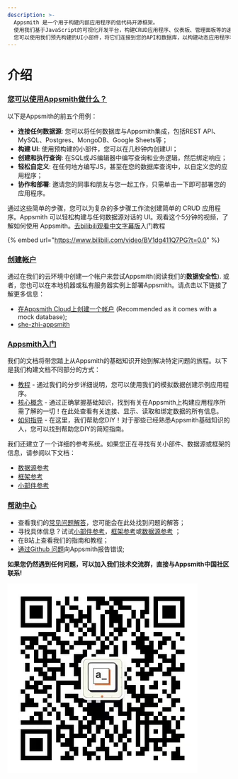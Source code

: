 ```yaml
---
description: >-
  Appsmith 是一个用于构建内部应用程序的低代码开源框架。 
  使用我们基于JavaScript的可视化开发平台，构建CRUD应用程序、仪表板、管理面板等的速度提高10倍。
  您可以使用我们预先构建的UI小部件，将它们连接到您的API和数据库，以构建动态应用程序和复杂的工作流程。最好的部分是什么？在您喜欢的技术上部署这些应用程序！（免费自托管！）。
---
```


# 介绍

### ​[您可以使用Appsmith做什么？](https://appsmith-fans.cn/docs/introduction?id=%e6%82%a8%e5%8f%af%e4%bb%a5%e4%bd%bf%e7%94%a8appsmith%e5%81%9a%e4%bb%80%e4%b9%88%ef%bc%9f)​ <a href="#nin-ke-yi-shi-yong-appsmith-zuo-shen-me" id="nin-ke-yi-shi-yong-appsmith-zuo-shen-me"></a>

以下是Appsmith的前五个用例：

* **连接任何数据源**: 您可以将任何数据库与Appsmith集成，包括REST API、MySQL、Postgres、MongoDB、Google Sheets等；
* **构建 UI**: 使用预构建的小部件，您可以在几秒钟内创建UI；
* **创建和执行查询**: 在SQL或JS编辑器中编写查询和业务逻辑，然后绑定响应；
* **轻松自定义**: 在任何地方编写JS，甚至在您的数据库查询中，以自定义您的应用程序；
* **协作和部署**: 邀请您的同事和朋友与您一起工作，只需单击一下即可部署您的应用程序。

通过这些简单的步骤，您可以为复杂的多步骤工作流创建简单的 CRUD 应用程序。Appsmith 可以轻松构建与任何数据源对话的 UI。观看这个5分钟的视频，了解如何使用 Appsmith。[去bilibili观看中文字幕版](https://www.bilibili.com/video/BV1dg411Q7PG?zw\&vd\_source=1a6805ecebcf8f2c6ac95a3bc7c11495)​入门教程

{% embed url="https://www.bilibili.com/video/BV1dg411Q7PG?t=0.0" %}

### ​[创建帐户](https://appsmith-fans.cn/docs/introduction?id=%e5%88%9b%e5%bb%ba%e5%b8%90%e6%88%b7)​ <a href="#chuang-jian-zhang-hu" id="chuang-jian-zhang-hu"></a>

通过在我们的云环境中创建一个帐户来尝试Appsmith(阅读我们的**数据安全性**). 或者，您也可以在本地机器或私有服务器实例上部署Appsmith。请点击以下链接了解更多信息：

* ​[在Appsmith Cloud上创建一个帐户](https://app.appsmith.com/) (Recommended as it comes with a mock database);
* [she-zhi-appsmith](she-zhi-appsmith/ "mention")​

### ​[Appsmith入门](https://appsmith-fans.cn/docs/introduction?id=appsmith%e5%85%a5%e9%97%a8)​ <a href="#appsmith-ru-men" id="appsmith-ru-men"></a>

我们的文档将带您踏上从Appsmith的基础知识开始到解决特定问题的旅程。以下是我们构建文档不同部分的方式：

* ​[教程](https://docs.appsmith.com/tutorials) - 通过我们的分步详细说明，您可以使用我们的模拟数据创建示例应用程序。
* ​[核心概念](https://docs.appsmith.com/core-concepts/connecting-to-data-sources) - 通过正确掌握基础知识，找到有关在Appsmith上构建应用程序所需了解的一切！在此处查看有关连接、显示、读取和绑定数据的所有信息。
* ​[如何指导](https://docs.appsmith.com/how-to-guides) - 在这里，我们帮助您DIY！对于那些已经熟悉Appsmith基础知识的人，您可以找到帮助您DIY的简短指南。

我们还建立了一个详细的参考系统。如果您正在寻找有关小部件、数据源或框架的信息，请参阅以下文档：

* ​[数据源参考](https://docs.appsmith.com/core-concepts/connecting-to-data-sources/connecting-to-databases#supported-databases)​
* ​[框架参考](https://docs.appsmith.com/core-concepts/writing-code/appsmith-framework)​
* ​[小部件参考](https://docs.appsmith.com/reference/widgets)​

### ​[帮助中心](https://appsmith-fans.cn/docs/introduction?id=%e5%b8%ae%e5%8a%a9%e4%b8%ad%e5%bf%83)​ <a href="#bang-zhu-zhong-xin" id="bang-zhu-zhong-xin"></a>

* 查看我们的[常见问题解答](https://docs.appsmith.com/faq)，您可能会在此处找到问题的解答；
* 寻找具体信息？试试[小部件参考](https://docs.appsmith.com/reference/widgets)，[框架参考](https://docs.appsmith.com/reference/appsmith-framework)或[数据源参考](https://docs.appsmith.com/core-concepts/connecting-to-data-sources/connecting-to-databases#supported-databases) ；
* 在B站上查看我们的指南和教程；
* ​[通过Github 问题](https://github.com/appsmithorg/appsmith/issues)向Appsmith报告错误;

**如果您仍然遇到任何问题，可以加入我们技术交流群，直接与Appsmith中国社区联系!**

![](.gitbook/assets/Appsmith交流群正规版二维码.jpeg)
